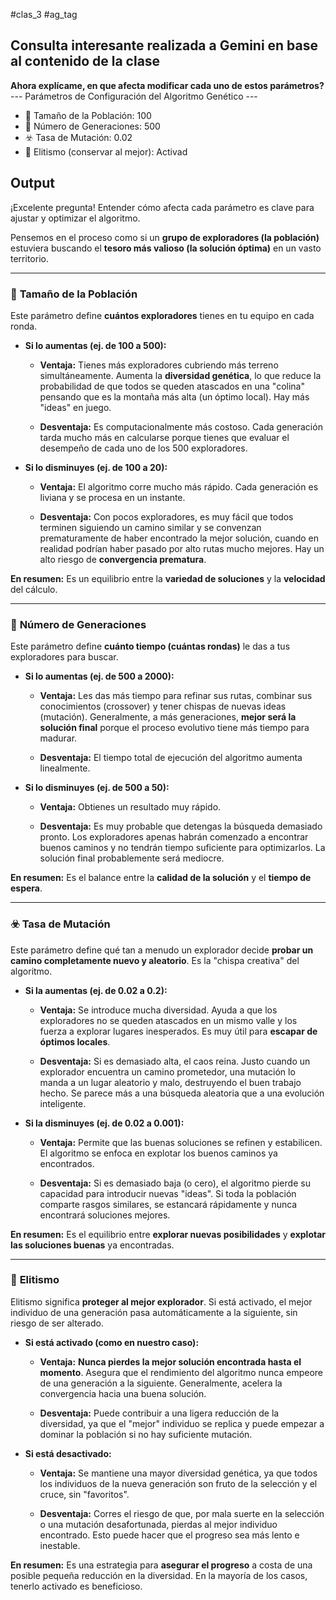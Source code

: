 #clas_3 #ag_tag 


## **Consulta interesante realizada a Gemini en base al contenido de la clase**

**Ahora explícame, en que afecta modificar cada uno de estos parámetros?**
--- Parámetros de Configuración del Algoritmo Genético ---
- 🧬 Tamaño de la Población: 100
- 🔄 Número de Generaciones: 500
- ☣️ Tasa de Mutación: 0.02
- 👑 Elitismo (conservar al mejor): Activad

## Output

¡Excelente pregunta! Entender cómo afecta cada parámetro es clave para ajustar y optimizar el algoritmo.

Pensemos en el proceso como si un **grupo de exploradores (la población)** estuviera buscando el **tesoro más valioso (la solución óptima)** en un vasto territorio.

---

### 🧬 **Tamaño de la Población**

Este parámetro define **cuántos exploradores** tienes en tu equipo en cada ronda.

- **Si lo aumentas (ej. de 100 a 500):**
    
    - **Ventaja:** Tienes más exploradores cubriendo más terreno simultáneamente. Aumenta la **diversidad genética**, lo que reduce la probabilidad de que todos se queden atascados en una "colina" pensando que es la montaña más alta (un óptimo local). Hay más "ideas" en juego.
        
    - **Desventaja:** Es computacionalmente más costoso. Cada generación tarda mucho más en calcularse porque tienes que evaluar el desempeño de cada uno de los 500 exploradores.
        
- **Si lo disminuyes (ej. de 100 a 20):**
    
    - **Ventaja:** El algoritmo corre mucho más rápido. Cada generación es liviana y se procesa en un instante.
        
    - **Desventaja:** Con pocos exploradores, es muy fácil que todos terminen siguiendo un camino similar y se convenzan prematuramente de haber encontrado la mejor solución, cuando en realidad podrían haber pasado por alto rutas mucho mejores. Hay un alto riesgo de **convergencia prematura**.
        

**En resumen:** Es un equilibrio entre la **variedad de soluciones** y la **velocidad** del cálculo.

---

### 🔄 **Número de Generaciones**

Este parámetro define **cuánto tiempo (cuántas rondas)** le das a tus exploradores para buscar.

- **Si lo aumentas (ej. de 500 a 2000):**
    
    - **Ventaja:** Les das más tiempo para refinar sus rutas, combinar sus conocimientos (crossover) y tener chispas de nuevas ideas (mutación). Generalmente, a más generaciones, **mejor será la solución final** porque el proceso evolutivo tiene más tiempo para madurar.
        
    - **Desventaja:** El tiempo total de ejecución del algoritmo aumenta linealmente.
        
- **Si lo disminuyes (ej. de 500 a 50):**
    
    - **Ventaja:** Obtienes un resultado muy rápido.
        
    - **Desventaja:** Es muy probable que detengas la búsqueda demasiado pronto. Los exploradores apenas habrán comenzado a encontrar buenos caminos y no tendrán tiempo suficiente para optimizarlos. La solución final probablemente será mediocre.
        

**En resumen:** Es el balance entre la **calidad de la solución** y el **tiempo de espera**.

---

### ☣️ **Tasa de Mutación**

Este parámetro define qué tan a menudo un explorador decide **probar un camino completamente nuevo y aleatorio**. Es la "chispa creativa" del algoritmo.

- **Si la aumentas (ej. de 0.02 a 0.2):**
    
    - **Ventaja:** Se introduce mucha diversidad. Ayuda a que los exploradores no se queden atascados en un mismo valle y los fuerza a explorar lugares inesperados. Es muy útil para **escapar de óptimos locales**.
        
    - **Desventaja:** Si es demasiado alta, el caos reina. Justo cuando un explorador encuentra un camino prometedor, una mutación lo manda a un lugar aleatorio y malo, destruyendo el buen trabajo hecho. Se parece más a una búsqueda aleatoria que a una evolución inteligente.
        
- **Si la disminuyes (ej. de 0.02 a 0.001):**
    
    - **Ventaja:** Permite que las buenas soluciones se refinen y estabilicen. El algoritmo se enfoca en explotar los buenos caminos ya encontrados.
        
    - **Desventaja:** Si es demasiado baja (o cero), el algoritmo pierde su capacidad para introducir nuevas "ideas". Si toda la población comparte rasgos similares, se estancará rápidamente y nunca encontrará soluciones mejores.
        

**En resumen:** Es el equilibrio entre **explorar nuevas posibilidades** y **explotar las soluciones buenas** ya encontradas.

---

### 👑 **Elitismo**

Elitismo significa **proteger al mejor explorador**. Si está activado, el mejor individuo de una generación pasa automáticamente a la siguiente, sin riesgo de ser alterado.

- **Si está activado (como en nuestro caso):**
    
    - **Ventaja:** **Nunca pierdes la mejor solución encontrada hasta el momento**. Asegura que el rendimiento del algoritmo nunca empeore de una generación a la siguiente. Generalmente, acelera la convergencia hacia una buena solución.
        
    - **Desventaja:** Puede contribuir a una ligera reducción de la diversidad, ya que el "mejor" individuo se replica y puede empezar a dominar la población si no hay suficiente mutación.
        
- **Si está desactivado:**
    
    - **Ventaja:** Se mantiene una mayor diversidad genética, ya que todos los individuos de la nueva generación son fruto de la selección y el cruce, sin "favoritos".
        
    - **Desventaja:** Corres el riesgo de que, por mala suerte en la selección o una mutación desafortunada, pierdas al mejor individuo encontrado. Esto puede hacer que el progreso sea más lento e inestable.
        

**En resumen:** Es una estrategia para **asegurar el progreso** a costa de una posible pequeña reducción en la diversidad. En la mayoría de los casos, tenerlo activado es beneficioso.